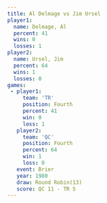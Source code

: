 ```yaml
---
title: Al Delmage vs Jim Ursel
player1:           
  name: Delmage, Al
  percent: 41      
  wins: 0          
  losses: 1        
player2:           
  name: Ursel, Jim 
  percent: 64      
  wins: 1          
  losses: 0        
games:
 - player1:          
     team: 'TR'      
     position: Fourth
     percent: 41     
     win: 0          
     loss: 1         
   player2:          
     team: 'QC'      
     position: Fourth
     percent: 64     
     win: 1          
     loss: 0         
   event: Brier         
   year: 1980           
   draw: Round Robin(13)
   score: QC 11 - TR 5  
---
```

